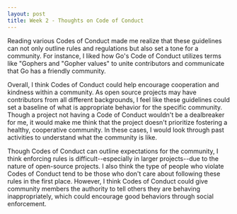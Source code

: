 ```yaml
---
layout: post
title: Week 2 - Thoughts on Code of Conduct
---
```


Reading various Codes of Conduct made me realize that these guidelines can not only outline rules and regulations but also set a tone for a community. For instance, I liked how Go's Code of Conduct utilizes terms like "Gophers and "Gopher values" to unite contributors and communicate that Go has a friendly community. 
<!--more-->
Overall, I think Codes of Conduct could help encourage cooperation and kindness within a community. As open source projects may have contributors from all different backgrounds, I feel like these guidelines could set a baseline of what is appropriate behavior for the specific community. Though a project not having a Code of Conduct wouldn't be a dealbreaker for me, it would make me think that the project doesn't prioritize fostering a healthy, cooperative community. In these cases, I would look through past activities to understand what the community is like. 

Though Codes of Conduct can outline expectations for the community, I think enforcing rules is difficult--especially in larger projects--due to the nature of open-source projects. I also think the type of people who violate Codes of Conduct tend to be those who don't care about following these rules in the first place. However, I think Codes of Conduct could give community members the authority to tell others they are behaving inappropriately, which could encourage good behaviors through social enforcement.
